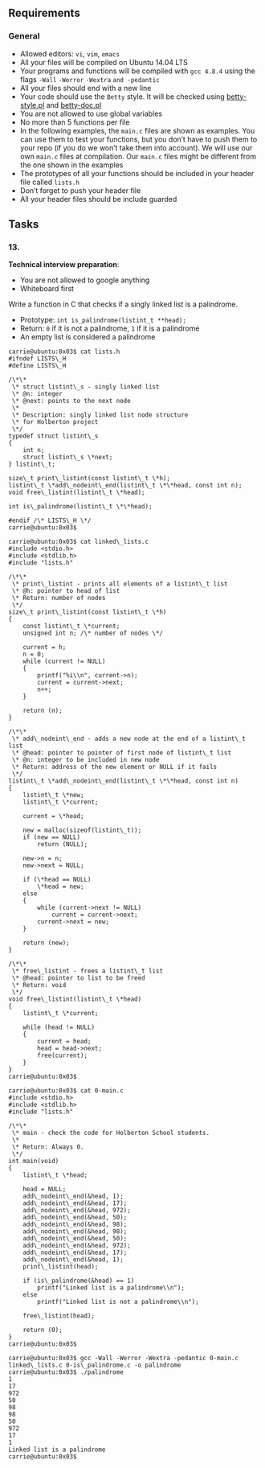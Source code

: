 ## Requirements

### General

- Allowed editors: `vi`, `vim`, `emacs`
- All your files will be compiled on Ubuntu 14.04 LTS
- Your programs and functions will be compiled with `gcc 4.8.4` using the flags `-Wall` `-Werror` `-Wextra` `and -pedantic`
- All your files should end with a new line
- Your code should use the `Betty` style. It will be checked using [betty-style.pl](https://github.com/hs-hq/Betty/blob/master/betty-style.pl "betty-style.pl") and [betty-doc.pl](https://github.com/hs-hq/Betty/blob/master/betty-doc.pl "betty-doc.pl")
- You are not allowed to use global variables
- No more than 5 functions per file
- In the following examples, the `main.c` files are shown as examples. You can use them to test your functions, but you don’t have to push them to your repo (if you do we won’t take them into account). We will use our own `main.c` files at compilation. Our `main.c` files might be different from the one shown in the examples
- The prototypes of all your functions should be included in your header file called `lists.h`
- Don’t forget to push your header file
- All your header files should be include guarded

## Tasks

### 13.

**Technical interview preparation**:

- You are not allowed to google anything
- Whiteboard first

Write a function in C that checks if a singly linked list is a palindrome.

- Prototype: `int is_palindrome(listint_t **head);`
- Return: `0` if it is not a palindrome, `1` if it is a palindrome
- An empty list is considered a palindrome

```
carrie@ubuntu:0x03$ cat lists.h
#ifndef LISTS\_H
#define LISTS\_H

/\*\*
 \* struct listint\_s - singly linked list
 \* @n: integer
 \* @next: points to the next node
 \*
 \* Description: singly linked list node structure
 \* for Holberton project
 \*/
typedef struct listint\_s
{
    int n;
    struct listint\_s \*next;
} listint\_t;

size\_t print\_listint(const listint\_t \*h);
listint\_t \*add\_nodeint\_end(listint\_t \*\*head, const int n);
void free\_listint(listint\_t \*head);

int is\_palindrome(listint\_t \*\*head);

#endif /\* LISTS\_H \*/
carrie@ubuntu:0x03$

carrie@ubuntu:0x03$ cat linked\_lists.c
#include <stdio.h>
#include <stdlib.h>
#include "lists.h"

/\*\*
 \* print\_listint - prints all elements of a listint\_t list
 \* @h: pointer to head of list
 \* Return: number of nodes
 \*/
size\_t print\_listint(const listint\_t \*h)
{
    const listint\_t \*current;
    unsigned int n; /\* number of nodes \*/

    current = h;
    n = 0;
    while (current != NULL)
    {
        printf("%i\\n", current->n);
        current = current->next;
        n++;
    }

    return (n);
}

/\*\*
 \* add\_nodeint\_end - adds a new node at the end of a listint\_t list
 \* @head: pointer to pointer of first node of listint\_t list
 \* @n: integer to be included in new node
 \* Return: address of the new element or NULL if it fails
 \*/
listint\_t \*add\_nodeint\_end(listint\_t \*\*head, const int n)
{
    listint\_t \*new;
    listint\_t \*current;

    current = \*head;

    new = malloc(sizeof(listint\_t));
    if (new == NULL)
        return (NULL);

    new->n = n;
    new->next = NULL;

    if (\*head == NULL)
        \*head = new;
    else
    {
        while (current->next != NULL)
            current = current->next;
        current->next = new;
    }

    return (new);
}

/\*\*
 \* free\_listint - frees a listint\_t list
 \* @head: pointer to list to be freed
 \* Return: void
 \*/
void free\_listint(listint\_t \*head)
{
    listint\_t \*current;

    while (head != NULL)
    {
        current = head;
        head = head->next;
        free(current);
    }
}
carrie@ubuntu:0x03$

carrie@ubuntu:0x03$ cat 0-main.c
#include <stdio.h>
#include <stdlib.h>
#include "lists.h"

/\*\*
 \* main - check the code for Holberton School students.
 \*
 \* Return: Always 0.
 \*/
int main(void)
{
    listint\_t \*head;

    head = NULL;
    add\_nodeint\_end(&head, 1);
    add\_nodeint\_end(&head, 17);
    add\_nodeint\_end(&head, 972);
    add\_nodeint\_end(&head, 50);
    add\_nodeint\_end(&head, 98);
    add\_nodeint\_end(&head, 98);
    add\_nodeint\_end(&head, 50);
    add\_nodeint\_end(&head, 972);
    add\_nodeint\_end(&head, 17);
    add\_nodeint\_end(&head, 1);
    print\_listint(head);

    if (is\_palindrome(&head) == 1)
        printf("Linked list is a palindrome\\n");
    else
        printf("Linked list is not a palindrome\\n");

    free\_listint(head);

    return (0);
}
carrie@ubuntu:0x03$

carrie@ubuntu:0x03$ gcc -Wall -Werror -Wextra -pedantic 0-main.c linked\_lists.c 0-is\_palindrome.c -o palindrome
carrie@ubuntu:0x03$ ./palindrome
1
17
972
50
98
98
50
972
17
1
Linked list is a palindrome
carrie@ubuntu:0x03$
```
